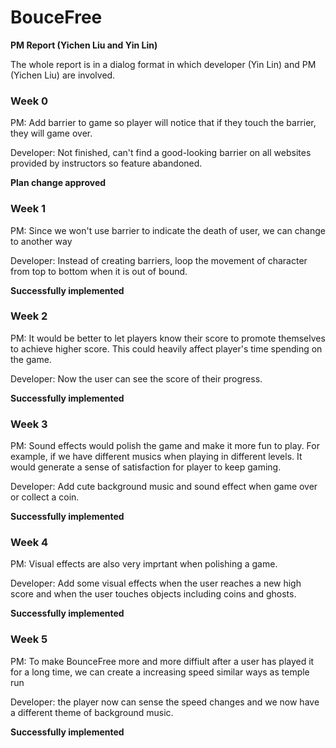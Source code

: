 # BouceFree

**PM Report (Yichen Liu and Yin Lin)**

The whole report is in a dialog format in which developer (Yin Lin) and PM (Yichen Liu) are involved.

### Week 0

PM: Add barrier to game so player will notice that if they touch the barrier, they will game over.
 
Developer: Not finished, can't find a good-looking barrier on all websites provided by instructors so feature abandoned.
 
**Plan change approved**

### Week 1
 
PM: Since we won't use barrier to indicate the death of user, we can change to another way

Developer: Instead of creating barriers, loop the movement of character from top to bottom when it is out of bound.
 
**Successfully implemented**

### Week 2

PM: It would be better to let players know their score to promote themselves to achieve higher score. This could heavily affect player's time spending on the game.

Developer: Now the user can see the score of their progress.

**Successfully implemented**

### Week 3

PM: Sound effects would polish the game and make it more fun to play. For example, if we have different musics when playing in different levels. It would generate a sense of satisfaction for player to keep gaming.
 
Developer: Add cute background music and sound effect when game over or collect a coin.
 
**Successfully implemented**

### Week 4

PM: Visual effects are also very imprtant when polishing a game.
 
Developer: Add some visual effects when the user reaches a new high score and when the user touches objects including coins and ghosts.

**Successfully implemented**


### Week 5

PM: To make BounceFree more and more diffiult after a user has played it for a long time, we can create a increasing speed similar ways as temple run

Developer: the player now can sense the speed changes and we now have a different theme of background music. 

**Successfully implemented**
